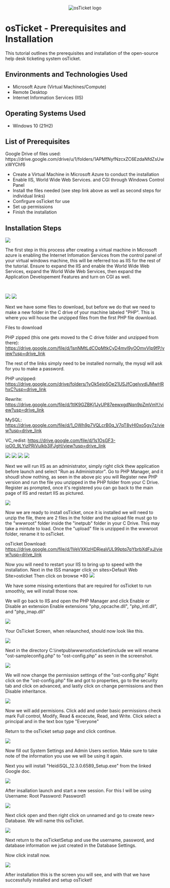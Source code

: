 <p align="center">
<img src="https://i.imgur.com/Clzj7Xs.png" alt="osTicket logo"/>
</p>

<h1>osTicket - Prerequisites and Installation</h1>
This tutorial outlines the prerequisites and installation of the open-source help desk ticketing system osTicket.<br />


<h2>Environments and Technologies Used</h2>

- Microsoft Azure (Virtual Machines/Compute)
- Remote Desktop
- Internet Information Services (IIS)

<h2>Operating Systems Used </h2>

- Windows 10</b> (21H2)

<h2>List of Prerequisites</h2>
Google Drive of files used: https://drive.google.com/drive/u/1/folders/1APMfNyfNzcxZC6EzdaNfdZsUwxWYChf6

- Create a Virtual Machine in Microsoft Azure to conduct the installation
- Enable IIS, World Wide Web Services. and CGI through Windows Control Panel
- Install the files needed (see step link above as well as second steps for individual links)
- Confirgure osTicket for use
- Set up permissions
- Finish the installation

<h2>Installation Steps</h2>

<p>
<img src="https://github.com/JillianMcDermott/osTicket-prereq/assets/172544849/fc956cfd-a74f-466f-8118-34c7a9a337f2"/>
</p>
<p>
The first step in this process after creating a virtual machine in Microsoft azure is enabling the Internet Infomation Services from the control panel of your virtual windows machine, this will be referred too as IIS for the rest of the tutorial. Ensure to expand the IIS and enable the World Wide Web Services, expand the World Wide Web Services, then expand the Application Developement Features and turn on CGI as well. 
</p>
<br />

<p>
  <img src="https://github.com/JillianMcDermott/osTicket-prereq/assets/172544849/6ddc2ac5-aaa2-42b1-8e30-ca9f1c4c5099"/>
<img src="https://github.com/JillianMcDermott/osTicket-prereq/assets/172544849/60351e06-58ea-4fa8-a9ad-70733e334698"/>
</p>
<p>
Next we have some files to download, but before we do that we need to make a new folder in the C drive of your machine labeled "PHP". This is where you will house the unzipped files from the first PHP file download.
  
Files to download

PHP zipped (this one gets moved to the C drive folder and unzipped from there): https://drive.google.com/file/d/1snNMtLdCOpMtkCyD4mvl9yOOmvVIp9fP/view?usp=drive_link

The rest of the links simply need to be installed normally, the mysql will ask for you to make a password.
  
PHP unzipped: https://drive.google.com/drive/folders/1yOk5ejp5Oe21USJfCgelyvdlJMwHRhxC?usp=drive_link

Rewrite: https://drive.google.com/file/d/1tIK9GZBKj1JyUP87eewxgdNqn9pZmVmY/view?usp=drive_link

MySQL: https://drive.google.com/file/d/1_OWh9p7VQLcrB0q_V7qT8yHl0xo5gv7z/view?usp=drive_link

VC_redist: https://drive.google.com/file/d/1s1OsGF3-ioO0_9LYizPRiVuIkb3lFJgH/view?usp=drive_link
<br />

<p>
<img src="https://github.com/JillianMcDermott/osTicket-prereq/assets/172544849/18ec3d2c-e8bb-4a55-9b10-b56af0ed5e86"/>
<img src="https://github.com/JillianMcDermott/osTicket-prereq/assets/172544849/e569d870-2ad7-4892-89c5-c16d6e5e3db4"/>
<img src="https://github.com/JillianMcDermott/osTicket-prereq/assets/172544849/c8513dda-da93-413c-97cf-f6d79d9cea1e"/>
<img src="https://github.com/JillianMcDermott/osTicket-prereq/assets/172544849/b07375b9-2a2f-45e2-b0d2-9ef023615e26"/>
</p>
<p>
Next we will run IIS as an administrator, simply right click thew application before launch and select "Run as Administrator".
Go to PHP Manager, and it shoudl show nothing, as seen in the above pic you will Register new PHP version and run the file you unzipped in the PHP folder from your C Drive. Register as prompted, once it's registered you can go back to the main page of IIS and restart IIS as pictured.
<br />
<p>
<img src="https://github.com/JillianMcDermott/osTicket-prereq/assets/172544849/91f9aa78-c0e8-4158-bcf8-915c45c95d89"/>
</p>
<p>
Now we are ready to install osTicket, once it is installed we will need to unzip the file, there are 2 files in the folder and the upload file must go to the "wwwroot" folder inside the "inetpub" folder in your C Drive. This may take a mintute to load. Once the "upload" file is unzipped in the wwwroot folder, rename it to osTicket.

osTicket Download: https://drive.google.com/file/d/1VeVXKlzHDRjeaVUL99ptq7qYbrbXdFxJ/view?usp=drive_link

Now you will need to restart your IIS to bring up to speed with the installation.
Next in the ISS manager click on sites>Default Web Site>osticket Then click on browse *80
<img src="https://github.com/JillianMcDermott/osTicket-prereq/assets/172544849/1098f4f8-529e-477e-b589-02322a73e8f3"/>

We have some missing extentions that are required for osTicket to run smoothly, we will install those now.

We will go back to IIS and open the PHP Manager and click Enable or Disable an extension Enable extensions "php_opcache.dll", "php_intl.dll", and "php_imap.dll"

<img src="https://github.com/JillianMcDermott/osTicket-prereq/assets/172544849/9eeaf78f-a8e4-483c-af89-88a63b5599b4"/>

Your OsTicket Screen, when relaunched, should now look like this.

<img src="https://github.com/JillianMcDermott/osTicket-prereq/assets/172544849/6cee62ae-5a80-4f9a-95fd-d08725cda1c1"/>

Next in the directory C:\inetpub\wwwroot\osticket\include we will rename "ost-sampleconfig.php" to "ost-config.php" as seen in the screenshot.

<img src="https://github.com/JillianMcDermott/osTicket-prereq/assets/172544849/d4a8adaa-ca9f-4eaa-9add-3124bd8bde8d"/>

We will now change the permission settings of the "ost-config.php" Right click on the "ost-config.php" file and got to properties, go to the security tab and click on advanced, and lastly click on change permissions and then Disable inheritance.

<img src="https://github.com/JillianMcDermott/osTicket-prereq/assets/172544849/47e7190b-b60e-44d0-a1b0-87b174c4f45c"/>

Now we will add permisions. Click add and under basic permissions check mark Full control, Modify, Read & excecute, Read, and Write. Click select a principal and in the text box type "Everyone"

Return to the osTicket setup page and click continue.

<img src="https://github.com/JillianMcDermott/osTicket-prereq/assets/172544849/c811c8ed-c661-4368-9f3a-e11b3840a673"/>

Now fill out System Settings and Admin Users section. Make sure to take note of the information you use we will be using it again.

Next you will install "HeidiSQL_12.3.0.6589_Setup.exe" from the linked Google doc.

<img src="https://github.com/JillianMcDermott/osTicket-prereq/assets/172544849/df58556b-47a2-42af-8cee-040b7ea15abe"/>

After insallation launch and start a new session. For this I will be using Username: Root Password: Password1

<img src="https://github.com/JillianMcDermott/osTicket-prereq/assets/172544849/f0137d7d-0172-48cf-8816-8a98390fd44a"/>

Next click open and then right click on unnamed and go to create new> Database. We will name this osTicket.

<img src="https://github.com/JillianMcDermott/osTicket-prereq/assets/172544849/0c3d174f-9460-4c7c-b3a2-a3524d46f4d1"/>

Next return to the osTicketSetup and use the username, password, and database information we just created in the Database Settings.

Now click install now.

<img src="https://github.com/JillianMcDermott/osTicket-prereq/assets/172544849/5ad4f28a-3b45-41e4-89dd-4e208aa45dfc"/>

After installation this is the screen you will see, and with that we have successfully installed and setup osTicket!
<br />

</p>
<br />
